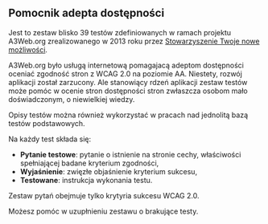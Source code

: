 ## Pomocnik adepta dostępności

Jest to zestaw blisko 39 testów zdefiniowanych w ramach projektu A3Web.org zrealizowanego w 2013 roku przez [Stowarzyszenie Twoje nowe możliwości](http://www.tnm.org.pl/). 

A3Web.org było usługą internetową pomagajacą adeptom dostępności oceniać zgodność stron z WCAG 2.0 na poziomie AA. 
Niestety, rozwój aplikacji został zarzucony. Ale stanowiący rdzeń aplikacji zestaw testów może pomóc w ocenie stron dostępności stron zwłaszcza osobom mało doświadczonym, o niewielkiej wiedzy.
 
Opisy testów można również wykorzystać w pracach nad jednolitą bazą testów podstawowych.

Na każdy test składa się:
- **Pytanie testowe**: pytanie o istnienie na stronie cechy, właściwości spełniającej badane kryterium zgodności,
- **Wyjaśnienie**: zwięzłe objaśnienie kryterium sukcesu, 
- **Testowane**: instrukcja wykonania testu.
   
Zestaw pytań obejmuje tylko krytyria sukcesu WCAG 2.0. 

Możesz pomóc w uzupłnieniu zestawu o brakujące testy.